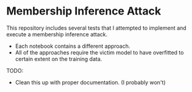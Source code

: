 # Membership Inference Attack
This repository includes several tests that I attempted to implement and execute a membership inference attack.

- Each notebook contains a different approach. 
- All of the approaches require the victim model to have overfitted to certain extent on the training data.

TODO:
- Clean this up with proper documentation. (I probably won't)
